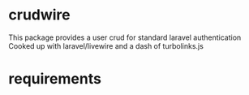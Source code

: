 # crudwire
This package provides a user crud for standard laravel authentication
Cooked up with laravel/livewire and a dash of turbolinks.js

# requirements




